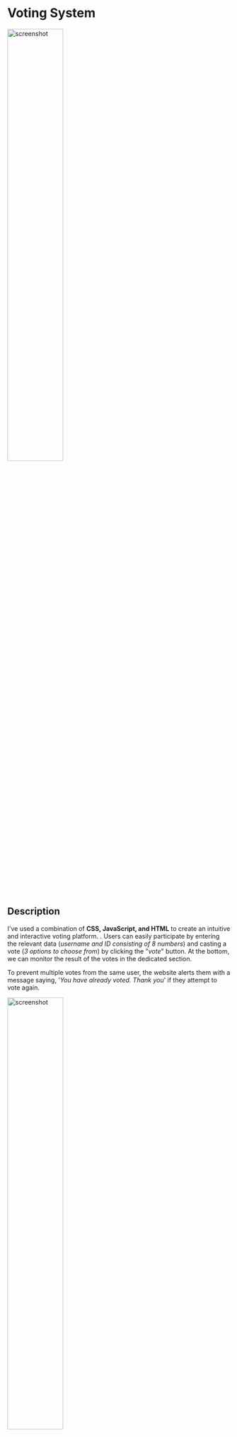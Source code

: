 ﻿# Voting System

<img src="https://github.com/Wikaobl/voting-system/assets/107032701/a7b9d23f-7fe5-4b52-8562-81a0bbcbf6fd" alt="screenshot" width="50%">

## Description

I've used a combination of **CSS, JavaScript, and HTML** to create an intuitive and interactive voting platform. . Users can easily participate by entering the relevant data (_username and ID consisting of 8 numbers_) and casting a vote (_3 options to choose from_) by clicking the "_vote_" button. At the bottom, we can monitor the result of the votes in the dedicated section.

To prevent multiple votes from the same user, the website alerts them with a message saying, '_You have already voted. Thank you_' if they attempt to vote again.

<img src="https://github.com/Wikaobl/voting-system/assets/107032701/63ee3ee2-a9a5-4c50-ac76-f0b73543abc3" alt="screenshot" width="50%">

When an identifier is not correct, _hints_ appear (e.g., it is invalid or too short).
<img src="https://github.com/Wikaobl/voting-system/assets/107032701/f0588025-4427-4881-b5f3-a2698bb2fe09" alt="screenshot" width="50%">

## Usage

First, run the development server:

```bash
git clone https://github.com/Wikaobl/voting-system
```

Next, install dependencies

```bash
cd voting-system
npm install
```

Run the project

```bash
npm run
```

After successfully starting the project, open your web browser and go to the specified URL http://localhost:3000

### Have fun with your voting system! 🐸
